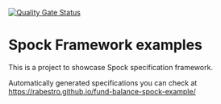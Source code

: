 [![Quality Gate Status](https://sonarcloud.io/api/project_badges/measure?project=rabestro_fund-balance-spock-example&metric=alert_status)](https://sonarcloud.io/summary/new_code?id=rabestro_fund-balance-spock-example)

# Spock Framework examples

This is a project to showcase Spock specification framework. 

Automatically generated specifications you can check at https://rabestro.github.io/fund-balance-spock-example/
